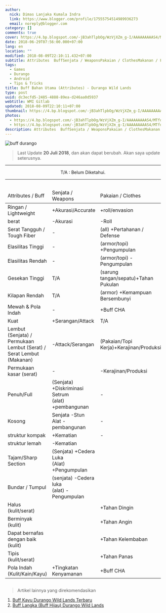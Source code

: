 ```yaml
---
author:
  nick: Dimas Lanjaka Kumala Indra
  link: https://www.blogger.com/profile/17555754514989936273
  email: noreply@blogger.com
category: []
comments: true
cover: https://4.bp.blogspot.com/-jB3ahTlpbOg/WzVjXZm_g-I/AAAAAAAAAS4/MTfdRe9Dcm8MoF6krkWY_d3iciZPaj4VACLcBGAs/s1600/FB_IMG_15302253070912946.jpg
date: 2018-06-29T07:56:00.000+07:00
lang: en
location: ""
modified: 2018-08-09T22:10:11.432+07:00
subtitle: Attributes  BuffSenjata / WeaponsPakaian / ClothesMakanan / FoodsRingan /
tags:
  - Games
  - Durango
  - Android
  - Tips & Tricks
title: Buff Bahan Utama (Attributes) - Durango Wild Lands
type: post
uuid: dc3ecfd5-2485-4888-89ea-d246aa0d5937
webtitle: WMI Gitlab
updated: 2018-08-09T22:10:11+07:00
thumbnail: https://4.bp.blogspot.com/-jB3ahTlpbOg/WzVjXZm_g-I/AAAAAAAAAS4/MTfdRe9Dcm8MoF6krkWY_d3iciZPaj4VACLcBGAs/s1600/FB_IMG_15302253070912946.jpg
photos:
  - https://4.bp.blogspot.com/-jB3ahTlpbOg/WzVjXZm_g-I/AAAAAAAAAS4/MTfdRe9Dcm8MoF6krkWY_d3iciZPaj4VACLcBGAs/s1600/FB_IMG_15302253070912946.jpg
  - https://4.bp.blogspot.com/-jB3ahTlpbOg/WzVjXZm_g-I/AAAAAAAAAS4/MTfdRe9Dcm8MoF6krkWY_d3iciZPaj4VACLcBGAs/s1600/FB_IMG_15302253070912946.jpg
description: Attributes  BuffSenjata / WeaponsPakaian / ClothesMakanan / FoodsRingan /
---
```


<img src="https://4.bp.blogspot.com/-jB3ahTlpbOg/WzVjXZm_g-I/AAAAAAAAAS4/MTfdRe9Dcm8MoF6krkWY_d3iciZPaj4VACLcBGAs/s1600/FB_IMG_15302253070912946.jpg" alt="buff durango" title="buff durango"><blockquote>Last Update <b>20 Juli 2018</b>, dan akan dapat berubah. Akan saya update seterusnya.<br></blockquote><hr><center>T/A : Belum Diketahui. </center><hr><div style="overflow: auto"><table class="w3-table-all w3-card-4"><thead><tr><td>Attributes / Buff</td><td>Senjata / Weapons</td><td>Pakaian / Clothes</td><td>Makanan / Foods</td></tr></thead><tbody><tr><td>Ringan / Lightweight</td><td>+Akurasi/Accurate</td><td>+roll/envasion</td><td>-Kepuasan</td></tr><tr><td>berat</td><td>-Akurasi</td><td>-Roll</td><td>-</td></tr><tr><td>Serat Tangguh / Tough Fiber</td><td>-</td><td>(all) +Pertahanan / Defense</td><td>+Kekenyangan</td></tr><tr><td>Elasilitas Tinggi</td><td>-</td><td>(armor/topi) +Pengumpulan</td><td>-</td></tr><tr><td>Elasilitas Rendah</td><td>-</td><td>(armor/topi) -Pengumpulan</td><td>-</td></tr><tr><td>Gesekan Tinggi</td><td>T/A</td><td>(sarung tangan/sepatu)+Tahan Pukulan</td><td>-</td></tr><tr><td>Kilapan Rendah</td><td>T/A</td><td>(armor) +Kemampuan Bersembunyi</td><td>-</td></tr><tr><td>Mewah &amp; Pola Indah</td><td>-</td><td>+Buff CHA</td><td>-</td></tr><tr><td>Kuat</td><td>+Serangan/Attack</td><td>T/A</td><td>-</td></tr><tr><td>Lembut (Senjata) / Permukaan Lembut (Serat) / Serat Lembut (Makanan)</td><td>-Attack/Serangan</td><td>(Pakaian/Topi Kerja)+Kerajinan/Produksi</td><td>+Mudah Dicerna</td></tr><tr><td>Permukaan kasar (serat)</td><td>-</td><td>-Kerajinan/Produksi</td><td>-</td></tr><tr><td>Penuh/Full</td><td>(Senjata) +Diskriminasi Setrum<br>(alat) +pembangunan</td><td>-</td><td>-</td></tr><tr><td>Kosong</td><td>Senjata -Stun<br>Alat -pembangunan</td><td>-</td><td>-</td></tr><tr><td>struktur kompak</td><td>+Kematian</td><td>-</td><td>-</td></tr><tr><td>struktur lemah</td><td>-Kematian</td><td></td><td></td></tr><tr><td>Tajam/Sharp Section</td><td>(Senjata) +Cedera Luka <br> (Alat) +Pengumpulan</td><td></td><td></td></tr><tr><td>Bundar / Tumpul</td><td>(senjata) -Cedera luka<br>(alat) -Pengumpulan</td><td></td><td></td></tr><tr><td>Halus (kulit/serat)</td><td></td><td>+Tahan Dingin</td><td></td></tr><tr><td>Berminyak (kulit)</td><td></td><td>+Tahan Angin</td><td></td></tr><tr><td>Dapat bernafas dengan baik (kulit)</td><td></td><td>+Tahan Kelembaban</td><td></td></tr><tr><td>Tipis (kulit/serat)</td><td></td><td>+Tahan Panas</td><td></td></tr><tr><td>Pola Indah (Kulit/Kain/Kayu)</td><td>+Tingkatan Kenyamanan</td><td>+Buff CHA</td><td></td></tr></tbody></table></div><div><blockquote>Artikel lainnya yang direkomendasikan</blockquote><ol> <li><a href="https://web-manajemen.blogspot.com/2018/08/buff-kayu-durango-wild-lands-english.html" title="Buff Kayu Durango Wild Lands" alt="Woods buff Durango Wild Lands" rel="follow">Buff Kayu Durango Wild Lands Terbaru</a></li> <li><a href="https://web-manajemen.blogspot.com/2018/06/buff-langka-durango-wild-lands.html" title="Buff Langka (Buff Hijau) Durango Wild Lands" alt="Buff Langka (Buff Hijau) Durango Wild Lands" rel="follow">Buff Langka (Buff Hijau) Durango Wild Lands</a></li></ol></div>